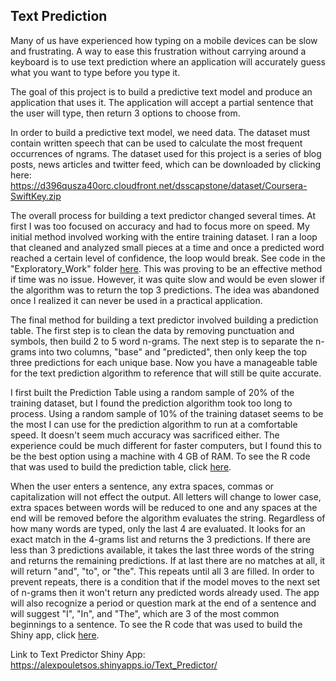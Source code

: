 ## Text Prediction

Many of us have experienced how typing on a mobile devices can be slow and frustrating. A way to ease this frustration without carrying around a keyboard is to use text prediction where an application will accurately guess what you want to type before you type it.

The goal of this project is to build a predictive text model and produce an application that uses it. The application will accept a partial sentence that the user will type, then return 3 options to choose from.

In order to build a predictive text model, we need data. The dataset must contain written speech that can be used to calculate the most frequent occurrences of ngrams. The dataset used for this project is a series of blog posts, news articles and twitter feed, which can be downloaded by clicking here:  
https://d396qusza40orc.cloudfront.net/dsscapstone/dataset/Coursera-SwiftKey.zip    

The overall process for building a text predictor changed several times. At first I was too focused on accuracy and had to focus more on speed. My initial method involved working with the entire training dataset. I ran a loop that cleaned and analyzed small pieces at a time and once a predicted word reached a certain level of confidence, the loop would break. See code in the "Exploratory_Work" folder [here](https://github.com/AlexPouletsos/Text_Prediction/blob/master/Exploratory_Work/Accurate%20%26%20Slow%20Algorithm.R).
This was proving to be an effective method if time was no issue. However, it was quite slow and would be even slower if the algorithm was to return the top 3 predictions. The idea was abandoned once I realized it can never be used in a practical application.

The final method for building a text predictor involved building a prediction table. The first step is to clean the data by removing punctuation and symbols, then build 2 to 5 word n-grams. The next step is to separate the n-grams into two columns, "base" and "predicted", then only keep the top three predictions for each unique base. Now you have a manageable table for the text prediction algorithm to reference that will still be quite accurate.  

I first built the Prediction Table using a random sample of 20% of the training dataset, but I found the prediction algorithm took too long to process. Using a random sample of 10% of the training dataset seems to be the most I can use for the prediction algorithm to run at a comfortable speed. It doesn't seem much accuracy was sacrificed either. The experience could be much different for faster computers, but I found this to be the best option using a machine with 4 GB of RAM. To see the R code that was used to build the prediction table, click [here](https://github.com/AlexPouletsos/Text_Prediction/blob/master/Prediction%20Table.R).

When the user enters a sentence, any extra spaces, commas or capitalization will not effect the output. All letters will change to lower case, extra spaces between words will be reduced to one and any spaces at the end will be removed before the algorithm evaluates the string. Regardless of how many words are typed, only the last 4 are evaluated. It looks for an exact match in the 4-grams list and returns the 3 predictions. If there are less than 3 predictions available, it takes the last three words of the string and returns the remaining predictions. If at last there are no matches at all, it will return "and", "to", or "the". This repeats until all 3 are filled. In order to prevent repeats, there is a condition that if the model moves to the next set of n-grams then it won't return any predicted words already used. The app will also recognize a period or question mark at the end of a sentence and will suggest "I", "In", and "The", which are 3 of the most common beginnings to a sentence. To see the R code that was used to build the Shiny app, click [here](https://github.com/AlexPouletsos/Text_Prediction/blob/master/Shiny_App_Code/app.R).

Link to Text Predictor Shiny App:  
https://alexpouletsos.shinyapps.io/Text_Predictor/
